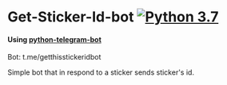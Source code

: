 # Get-Sticker-Id-bot [![Python 3.7](https://img.shields.io/badge/Python-3.5+-blue.svg)](http://www.python.org/download/)
<h4>Using <a href=https://github.com/python-telegram-bot/python-telegram-bot>python-telegram-bot</a></h4>

Bot: t.me/getthisstickeridbot

Simple bot that in respond to a sticker sends sticker's id.
